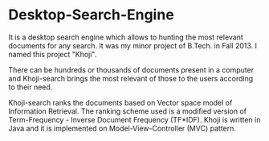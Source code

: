# Desktop-Search-Engine

It is a desktop search engine which allows to hunting the most relevant documents for any search. It was my minor project of B.Tech. in Fall 2013. I named this project "Khoji". 

There can be hundreds or thousands of documents present in a computer and Khoji-search brings the most relevant of those to the users according to their need.

Khoji-search ranks the documents based on Vector space model of Information Retrieval. The ranking scheme used is a modified version of Term-Frequency - Inverse Document Frequency (TF*IDF). Khoji is written in Java and it is implemented on Model-View-Controller (MVC) pattern.
